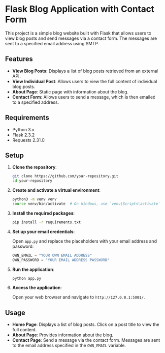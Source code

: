 # Flask Blog Application with Contact Form

This project is a simple blog website built with Flask that allows users to view blog posts and send messages via a contact form. The messages are sent to a specified email address using SMTP.

## Features

- **View Blog Posts**: Displays a list of blog posts retrieved from an external API.
- **View Individual Post**: Allows users to view the full content of individual blog posts.
- **About Page**: Static page with information about the blog.
- **Contact Form**: Allows users to send a message, which is then emailed to a specified address.

## Requirements

- Python 3.x
- Flask 2.3.2
- Requests 2.31.0

## Setup

1. **Clone the repository**:

   ```sh
   git clone https://github.com/your-repository.git
   cd your-repository
   ```

2. **Create and activate a virtual environment**:

   ```sh
   python3 -m venv venv
   source venv/bin/activate  # On Windows, use `venv\Scripts\activate`
   ```

3. **Install the required packages**:

   ```sh
   pip install -r requirements.txt
   ```

4. **Set up your email credentials**:

   Open `app.py` and replace the placeholders with your email address and password:

   ```python
   OWN_EMAIL = "YOUR OWN EMAIL ADDRESS"
   OWN_PASSWORD = "YOUR EMAIL ADDRESS PASSWORD"
   ```

5. **Run the application**:

   ```sh
   python app.py
   ```

6. **Access the application**:

   Open your web browser and navigate to `http://127.0.0.1:5001/`.

## Usage

- **Home Page**: Displays a list of blog posts. Click on a post title to view the full content.
- **About Page**: Provides information about the blog.
- **Contact Page**: Send a message via the contact form. Messages are sent to the email address specified in the `OWN_EMAIL` variable.
